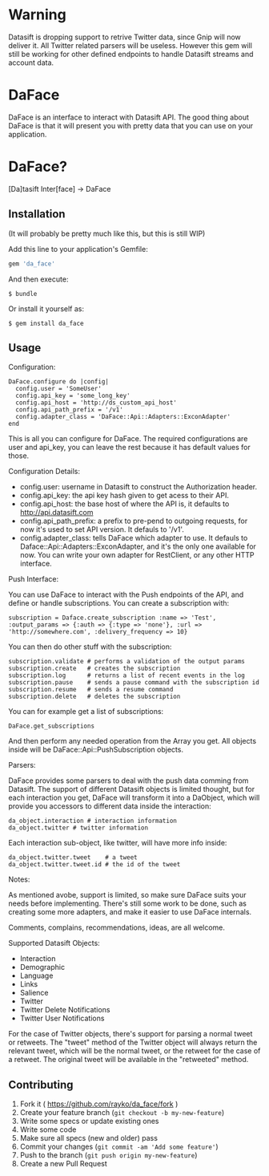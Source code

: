 # Warning

Datasift is dropping support to retrive Twitter data, since Gnip will now deliver it. All Twitter related parsers will be useless. However this gem will still be working for other defined endpoints to handle Datasift streams and account data.

# DaFace

DaFace is an interface to interact with Datasift API. The good thing about DaFace is that it will present you with pretty data that you can use on your application.

# DaFace?

[Da]tasift Inter[face] -> DaFace

## Installation

(It will probably be pretty much like this, but this is still WIP)

Add this line to your application's Gemfile:

```ruby
gem 'da_face'
```

And then execute:

    $ bundle

Or install it yourself as:

    $ gem install da_face

## Usage

Configuration:

    DaFace.configure do |config|
      config.user = 'SomeUser'
      config.api_key = 'some_long_key'
      config.api_host = 'http://ds_custom_api_host'
      config.api_path_prefix = '/v1'
      config.adapter_class = 'DaFace::Api::Adapters::ExconAdapter'
    end

This is all you can configure for DaFace. The required configurations are user and api_key, you can leave the rest because it has default values for those.

Configuration Details:

- config.user: username in Datasift to construct the Authorization header.
- config.api_key: the api key hash given to get acess to their API.
- config.api_host: the base host of where the API is, it defaults to http://api.datasift.com
- config.api_path_prefix: a prefix to pre-pend to outgoing requests, for now it's used to set API version. It defauls to '/v1'.
- config.adapter_class: tells DaFace which adapter to use. It defauls to Daface::Api::Adapters::ExconAdapter, and it's the only one available for now. You can write your own adapter for RestClient, or any other HTTP interface.


Push Interface:

You can use DaFace to interact with the Push endpoints of the API, and define or handle subscriptions.
You can create a subscription with:

    subscription = Daface.create_subscription :name => 'Test', :output_params => {:auth => {:type => 'none'}, :url => 'http://somewhere.com', :delivery_frequency => 10}

You can then do other stuff with the subscription:

    subscription.validate # performs a validation of the output params
    subscription.create   # creates the subscription
    subscription.log      # returns a list of recent events in the log
    subscription.pause    # sends a pause command with the subscription id
    subscription.resume   # sends a resume command
    subscription.delete   # deletes the subscription


You can for example get a list of subscriptions:

    DaFace.get_subscriptions

And then perform any needed operation from the Array you get. All objects inside will be DaFace::Api::PushSubscription objects.

Parsers:

DaFace provides some parsers to deal with the push data comming from Datasift. The support of different Datasift objects is limited thought, but for each interaction you get, DaFace will transform it into a DaObject, which will provide you accessors to different data inside the interaction:

    da_object.interaction # interaction information
    da_object.twitter # twitter information

Each interaction sub-object, like twitter, will have more info inside:

    da_object.twitter.tweet    # a tweet
    da_object.twitter.tweet.id # the id of the tweet


Notes:

As mentioned avobe, support is limited, so make sure DaFace suits your needs before implementing. There's still some work to be done, such as creating some more adapters, and make it easier to use DaFace internals.

Comments, complains, recommendations, ideas, are all welcome.

Supported Datasift Objects:

- Interaction
- Demographic
- Language
- Links
- Salience
- Twitter
- Twitter Delete Notifications
- Twitter User Notifications

For the case of Twitter objects, there's support for parsing a normal tweet or retweets. The "tweet" method of the Twitter object will always return the relevant tweet, which will be the normal tweet, or the retweet for the case of a retweet. The original tweet will be available in the "retweeted" method.

## Contributing

1. Fork it ( https://github.com/rayko/da_face/fork )
2. Create your feature branch (`git checkout -b my-new-feature`)
3. Write some specs or update existing ones
4. Write some code
5. Make sure all specs (new and older) pass
6. Commit your changes (`git commit -am 'Add some feature'`)
7. Push to the branch (`git push origin my-new-feature`)
8. Create a new Pull Request

